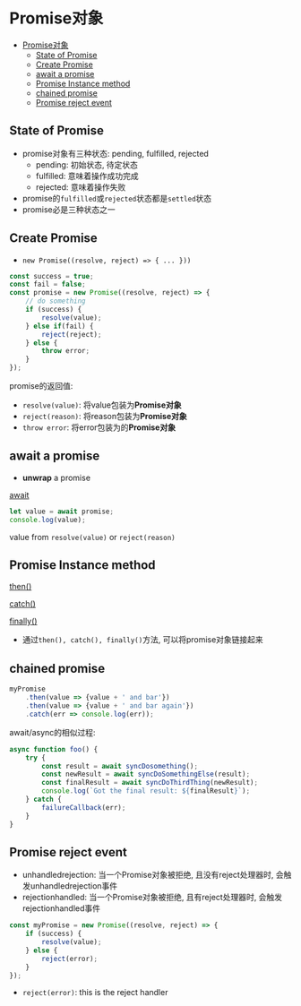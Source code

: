# Promise对象

- [Promise对象](#promise对象)
  - [State of Promise](#state-of-promise)
  - [Create Promise](#create-promise)
  - [await a promise](#await-a-promise)
  - [Promise Instance method](#promise-instance-method)
  - [chained promise](#chained-promise)
  - [Promise reject event](#promise-reject-event)

## State of Promise

- promise对象有三种状态: pending, fulfilled, rejected
  - pending: 初始状态, 待定状态
  - fulfilled: 意味着操作成功完成
  - rejected: 意味着操作失败
- promise的`fulfilled`或`rejected`状态都是`settled`状态
- promise必是三种状态之一

## Create Promise

- `new Promise((resolve, reject) => { ... }))`

```js
const success = true;
const fail = false;
const promise = new Promise((resolve, reject) => {
    // do something
    if (success) {
        resolve(value);
    } else if(fail) {
        reject(reject);
    } else {
        throw error;
    }
});
```

promise的返回值:

- `resolve(value)`: 将value包装为**Promise对象**
- `reject(reason)`: 将reason包装为**Promise对象**
- `throw error`: 将error包装为的**Promise对象**

## await a promise

- **unwrap** a promise

[await](JavaScript_Await.md)

```js
let value = await promise;
console.log(value);
```

value from `resolve(value)` or `reject(reason)`

## Promise Instance method

[then()](JavaScript_Promise_Then.md)

[catch()](JavaScript_Promise_Catch.md)

[finally()](JavaScript_Promise_Finally.md)

- 通过`then(), catch(), finally()`方法, 可以将promise对象链接起来

## chained promise

```js
myPromise
    .then(value => {value + ' and bar'})
    .then(value => {value + ' and bar again'})
    .catch(err => console.log(err));
```

await/async的相似过程:

```js
async function foo() {
    try {
        const result = await syncDosomething();
        const newResult = await syncDoSomethingElse(result);
        const finalResult = await syncDoThirdThing(newResult);
        console.log(`Got the final result: ${finalResult}`);
    } catch {
        failureCallback(err);
    }
}
```

## Promise reject event

- unhandledrejection: 当一个Promise对象被拒绝, 且没有reject处理器时, 会触发unhandledrejection事件
- rejectionhandled: 当一个Promise对象被拒绝, 且有reject处理器时, 会触发rejectionhandled事件

```js
const myPromise = new Promise((resolve, reject) => {
    if (success) {
        resolve(value);
    } else {
        reject(error);
    }
});
```

- `reject(error)`: this is the reject handler